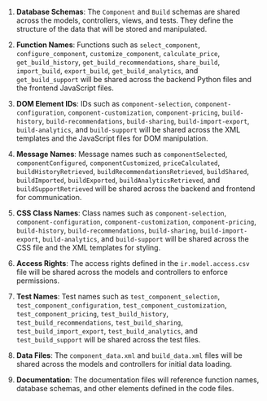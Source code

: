 1. **Database Schemas**: The `Component` and `Build` schemas are shared across the models, controllers, views, and tests. They define the structure of the data that will be stored and manipulated.

2. **Function Names**: Functions such as `select_component`, `configure_component`, `customize_component`, `calculate_price`, `get_build_history`, `get_build_recommendations`, `share_build`, `import_build`, `export_build`, `get_build_analytics`, and `get_build_support` will be shared across the backend Python files and the frontend JavaScript files.

3. **DOM Element IDs**: IDs such as `component-selection`, `component-configuration`, `component-customization`, `component-pricing`, `build-history`, `build-recommendations`, `build-sharing`, `build-import-export`, `build-analytics`, and `build-support` will be shared across the XML templates and the JavaScript files for DOM manipulation.

4. **Message Names**: Message names such as `componentSelected`, `componentConfigured`, `componentCustomized`, `priceCalculated`, `buildHistoryRetrieved`, `buildRecommendationsRetrieved`, `buildShared`, `buildImported`, `buildExported`, `buildAnalyticsRetrieved`, and `buildSupportRetrieved` will be shared across the backend and frontend for communication.

5. **CSS Class Names**: Class names such as `component-selection`, `component-configuration`, `component-customization`, `component-pricing`, `build-history`, `build-recommendations`, `build-sharing`, `build-import-export`, `build-analytics`, and `build-support` will be shared across the CSS file and the XML templates for styling.

6. **Access Rights**: The access rights defined in the `ir.model.access.csv` file will be shared across the models and controllers to enforce permissions.

7. **Test Names**: Test names such as `test_component_selection`, `test_component_configuration`, `test_component_customization`, `test_component_pricing`, `test_build_history`, `test_build_recommendations`, `test_build_sharing`, `test_build_import_export`, `test_build_analytics`, and `test_build_support` will be shared across the test files.

8. **Data Files**: The `component_data.xml` and `build_data.xml` files will be shared across the models and controllers for initial data loading.

9. **Documentation**: The documentation files will reference function names, database schemas, and other elements defined in the code files.